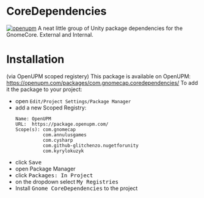 # CoreDependencies
[![openupm](https://img.shields.io/npm/v/com.gnomecap.coredependencies?label=openupm&registry_uri=https://package.openupm.com)](https://openupm.com/packages/com.gnomecap.coredependencies/)
A neat little group of Unity package dependencies for the GnomeCore. External and Internal.

# Installation
(via OpenUPM scoped registery)
This package is available on OpenUPM: https://openupm.com/packages/com.gnomecap.coredependencies/
To add it the package to your project:
- open `Edit/Project Settings/Package Manager`
- add a new Scoped Registry:
  ```
  Name: OpenUPM
  URL:  https://package.openupm.com/
  Scope(s): com.gnomecap
            com.annulusgames
            com.cysharp
            com.github-glitchenzo.nugetforunity
            com.kyrylokuzyk
  ```
- click <kbd>Save</kbd>
- open Package Manager
- click <kbd>Packages: In Project</kbd>
- on the dropdown select <kbd>My Registries</kbd>
- Install <kbd>Gnome CoreDependencies</kbd> to the project

